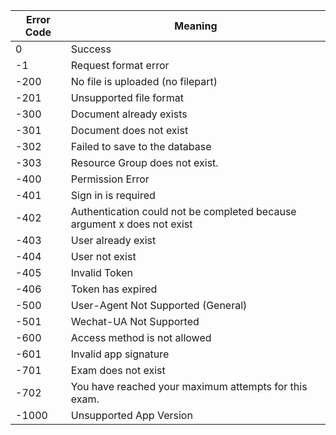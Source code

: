 | Error Code | Meaning                                                                 |
| ---------- | ----------------------------------------------------------------------- |
| 0          | Success                                                                 |
| -1         | Request format error                                                    |
| -200       | No file is uploaded (no filepart)                                       |
| -201       | Unsupported file format                                                 |
| -300       | Document already exists                                                 |
| -301       | Document does not exist                                                 |
| -302       | Failed to save to the database                                          |
| -303       | Resource Group does not exist.                                          |
| -400       | Permission Error                                                        |
| -401       | Sign in is required                                                     |
| -402       | Authentication could not be completed because argument x does not exist |
| -403       | User already exist                                                      |
| -404       | User not exist                                                          |
| -405       | Invalid Token                                                           |
| -406       | Token has expired                                                       |
| -500       | User-Agent Not Supported (General)                                      |
| -501       | Wechat-UA Not Supported                                                 |
| -600       | Access method is not allowed                                            |
| -601       | Invalid app signature                                                   |
| -701       | Exam does not exist                                                     |
| -702       | You have reached your maximum attempts for this exam.                   |
| -1000      | Unsupported App Version                                                 |
